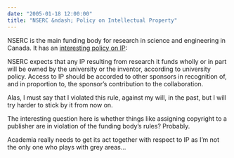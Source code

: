 ```yaml
---
date: "2005-01-18 12:00:00"
title: "NSERC &ndash; Policy on Intellectual Property"
---
```




NSERC is the main funding body for research in science and engineering in Canada. It has an [interesting policy on IP](http://www.nserc-crsng.gc.ca/professors_e.asp?nav=profnav&amp;lbi=p11):

> 
NSERC expects that any IP resulting from research it funds wholly or in part will be owned by the university or the inventor, according to university policy. Access to IP should be accorded to other sponsors in recognition of, and in proportion to, the sponsor&rsquo;s contribution to the collaboration.


Alas, I must say that I violated this rule, against my will, in the past, but I will try harder to stick by it from now on.

The interesting question here is whether things like assigning copyright to a publisher are in violation of the funding body&rsquo;s rules? Probably.

Academia really needs to get its act together with respect to IP as I&rsquo;m not the only one who plays with grey areas&hellip;

